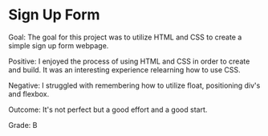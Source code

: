 # Sign Up Form

Goal: The goal for this project was to utilize HTML and CSS to create a simple sign up form webpage.

Positive: I enjoyed the process of using HTML and CSS in order to create and build. It was an interesting experience relearning how to use CSS.

Negative: I struggled with remembering how to utilize float, positioning div's and flexbox.

Outcome: It's not perfect but a good effort and a good start.

Grade: B
